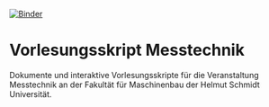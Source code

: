 [![Binder](https://mybinder.org/badge_logo.svg)](https://mybinder.org/v2/gh/Kisleif/messtechnik-lecture/master)
# Vorlesungsskript Messtechnik
Dokumente und interaktive Vorlesungsskripte für die Veranstaltung Messtechnik an der Fakultät für Maschinenbau der Helmut Schmidt Universität.

